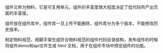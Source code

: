 组件又称为物料，它是可复用单元，组件的丰富度很大程度决定了低代码所产出页面的丰富度。

组件放在组件库中，组件库一旦上传不能删除，组件库分为多个版本，不能修改历史版本。

制定物料规范，用脚手架生成符合物料规范的组件代码目录结构，发布组件的时候将组件demo和api文件生成 html 文档，用于在组件市场中预览组件的功能。